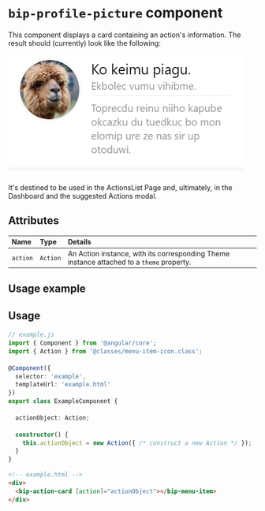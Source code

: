 # `bip-profile-picture` component

This component displays a card containing an action's information. The result should (currently) look like the following:

![action card example][actioncard]

It's destined to be used in the ActionsList Page and, ultimately, in the Dashboard and the suggested Actions modal.

## Attributes

| Name | Type | Details |
|:--- | :--- | :--- |
| `action` | `Action` | An Action instance, with its corresponding Theme instance attached to a `theme` property. |

## Usage example

## Usage

```ts
// example.js
import { Component } from '@angular/core';
import { Action } from '@classes/menu-item-icon.class';

@Component({
  selector: 'example',
  templateUrl: 'example.html'
})
export class ExampleComponent {

  actionObject: Action;

  constructor() {
    this.actionObject = new Action({ /* construct a new Action */ });
  }
}
```

```html
<!-- example.html -->
<div>
  <bip-action-card [action]="actionObject"></bip-menu-item>
</div>
```

[actioncard]: ../img/action-card-example.png
